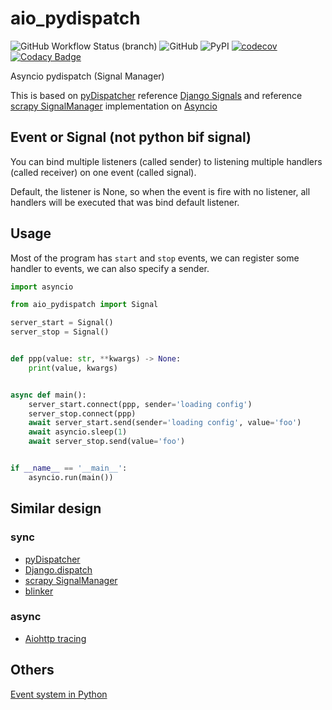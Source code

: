 # aio_pydispatch

![GitHub Workflow Status (branch)](https://img.shields.io/github/workflow/status/whg517/aio-pydispatch/main/main?style=flat-square)
![GitHub](https://img.shields.io/github/license/whg517/aio-pydispatch?style=flat-square)
![PyPI](https://img.shields.io/pypi/v/aio_pydispatch?style=flat-square)
[![codecov](https://codecov.io/gh/whg517/aio-pydispatch/branch/main/graph/badge.svg?token=YF339UJGAD)](https://codecov.io/gh/whg517/aio-pydispatch)
[![Codacy Badge](https://app.codacy.com/project/badge/Grade/ccb3b0e652e04496872f2477af5078eb)](https://www.codacy.com/gh/whg517/aio-pydispatch/dashboard?utm_source=github.com&amp;utm_medium=referral&amp;utm_content=whg517/aio-pydispatch&amp;utm_campaign=Badge_Grade)

Asyncio pydispatch (Signal Manager)

This is based on [pyDispatcher](http://pydispatcher.sourceforge.net/) reference
[Django Signals](https://docs.djangoproject.com/en/4.0/topics/signals/) and reference
[scrapy SignalManager](https://docs.scrapy.org/en/latest/topics/signals.html) implementation on
[Asyncio](https://docs.python.org/3/library/asyncio.html)

## Event or Signal (not python bif signal)

You can bind multiple listeners (called sender) to listening multiple handlers (called receiver)
on one event (called signal). 

Default, the listener is None, so when the event is fire with no listener, all handlers will be 
executed that was bind default listener.

## Usage

Most of the program has `start` and `stop` events, we can register some handler to events,
we can also specify a sender.

```python
import asyncio

from aio_pydispatch import Signal

server_start = Signal()
server_stop = Signal()


def ppp(value: str, **kwargs) -> None:
    print(value, kwargs)


async def main():
    server_start.connect(ppp, sender='loading config')
    server_stop.connect(ppp)
    await server_start.send(sender='loading config', value='foo')
    await asyncio.sleep(1)
    await server_stop.send(value='foo')


if __name__ == '__main__':
    asyncio.run(main())

```

## Similar design

### sync

- [pyDispatcher](http://pydispatcher.sourceforge.net/)
- [Django.dispatch](https://github.com/django/django/tree/master/django/dispatch)
- [scrapy SignalManager](https://docs.scrapy.org/en/latest/topics/signals.html)
- [blinker](https://pythonhosted.org/blinker/)

### async

- [Aiohttp tracing](https://github.com/aio-libs/aiohttp/blob/master/aiohttp/tracing.py)

## Others

[Event system in Python](https://stackoverflow.com/a/16192256/11722440)